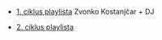 - [1. ciklus playlista](https://youtube.com/playlist?list=PLS68RQBoUUWMS6-25mB9PSexcM0bNDxPD&si=6SxDGEipbuqsLYVw) Zvonko Kostanjčar + DJ
  
- [2. ciklus playlista](https://youtube.com/playlist?list=PLS68RQBoUUWPexHxNd5Y5iRWvkrhGKKSV&si=iawtqIWO4147jtFv)
